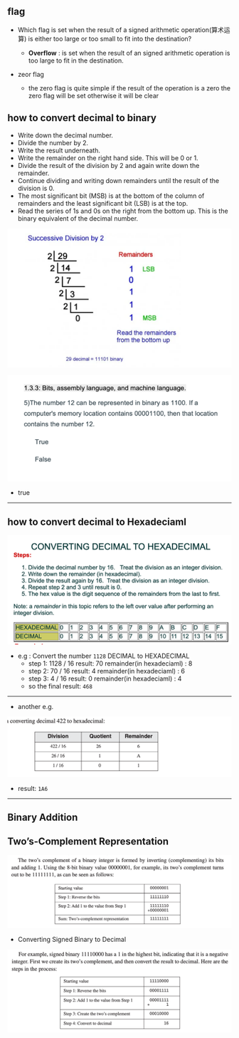 ## flag

- Which flag is set when the result of a signed arithmetic operation(算术运算) is either too large or 
  too small to fit into the destination?
  - **Overflow** : is set when the result of an signed arithmetic operation is too large to fit in the 
    destination.



- zeor flag
  - the zero flag is quite simple if the result of the operation is a zero the zero flag will 
    be set otherwise it will be clear





## how to convert decimal to binary

- Write down the decimal number.
- Divide the number by 2.
- Write the result underneath.
- Write the remainder on the right hand side. This will be 0 or 1.
- Divide the result of the division by 2 and again write down the remainder.
- Continue dividing and writing down remainders until the result of the division is 0.
- The most significant bit (MSB) is at the bottom of the column of remainders and the least significant 
  bit (LSB) is at the top.
- Read the series of 1s and 0s on the right from the bottom up. This is the binary equivalent of the 
  decimal number.


![](img/2020-08-28-15-36-22.png)


![](img/2020-08-28-15-52-20.png)

- true

---

## how to convert decimal to Hexadeciaml

![](img/2020-08-29-18-09-24.png)

- e.g : Convert the number `1128` DECIMAL to HEXADECIMAL
  - step 1:  1128 / 16       result: 70           remainder(in hexadeciaml) : 8
  - step 2:  70 / 16       result: 4           remainder(in hexadeciaml) : 6
  - step 3:  4 / 16       result: 0           remainder(in hexadeciaml) : 4
  - so the final result: `468`

---

- another e.g.
  
![](img/2020-08-29-18-13-29.png)

- result: `1A6`

---



## Binary Addition



## Two’s-Complement Representation

![](img/2020-08-29-18-37-09.png)


- Converting Signed Binary to Decimal

![](img/2020-08-29-18-38-40.png)







